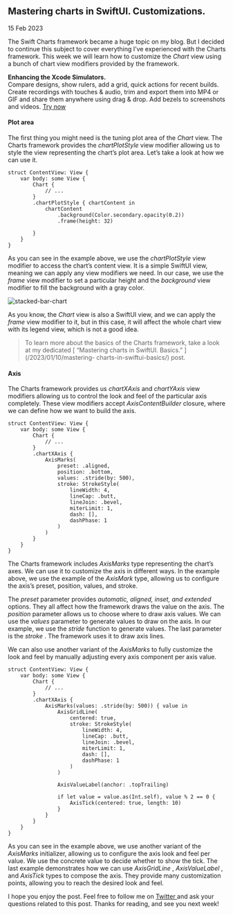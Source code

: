 ##  Mastering charts in SwiftUI. Customizations.

15 Feb 2023

The Swift Charts framework became a huge topic on my blog. But I decided to
continue this subject to cover everything I’ve experienced with the Charts
framework. This week we will learn how to customize the _Chart_ view using a
bunch of chart view modifiers provided by the framework.

**Enhancing the Xcode Simulators.**  
Compare designs, show rulers, add a grid, quick actions for recent builds.
Create recordings with touches & audio, trim and export them into MP4 or GIF
and share them anywhere using drag & drop. Add bezels to screenshots and
videos. [ Try now ](https://gumroad.com/a/931293139/ftvbh)

####  Plot area

The first thing you might need is the tuning plot area of the _Chart_ view.
The Charts framework provides the _chartPlotStyle_ view modifier allowing us
to style the view representing the chart’s plot area. Let’s take a look at how
we can use it.

    
    
    struct ContentView: View {
        var body: some View {
            Chart {
                // ...
            }
            .chartPlotStyle { chartContent in
                chartContent
                    .background(Color.secondary.opacity(0.2))
                    .frame(height: 32)
                
            }
        }
    }
    

As you can see in the example above, we use the _chartPlotStyle_ view modifier
to access the chart’s content view. It is a simple SwiftUI view, meaning we
can apply any view modifiers we need. In our case, we use the _frame_ view
modifier to set a particular height and the _background_ view modifier to fill
the background with a gray color.

![stacked-bar-chart](/public/chart14.png)

As you know, the _Chart_ view is also a SwiftUI view, and we can apply the
_frame_ view modifier to it, but in this case, it will affect the whole chart
view with its legend view, which is not a good idea.

> To learn more about the basics of the Charts framework, take a look at my
> dedicated [ “Mastering charts in SwiftUI. Basics.” ](/2023/01/10/mastering-
> charts-in-swiftui-basics/) post.

####  Axis

The Charts framework provides us _chartXAxis_ and _chartYAxis_ view modifiers
allowing us to control the look and feel of the particular axis completely.
These view modifiers accept _AxisContentBuilder_ closure, where we can define
how we want to build the axis.

    
    
    struct ContentView: View {
        var body: some View {
            Chart {
                // ...
            }
            .chartXAxis {
                AxisMarks(
                    preset: .aligned,
                    position: .bottom,
                    values: .stride(by: 500),
                    stroke: StrokeStyle(
                        lineWidth: 4,
                        lineCap: .butt,
                        lineJoin: .bevel,
                        miterLimit: 1,
                        dash: [],
                        dashPhase: 1
                    )
                )
            }
        }
    }
    

The Charts framework includes _AxisMarks_ type representing the chart’s axes.
We can use it to customize the axis in different ways. In the example above,
we use the example of the _AxisMark_ type, allowing us to configure the axis’s
preset, position, values, and stroke.

The _preset_ parameter provides _automatic, aligned, inset, and extended_
options. They all affect how the framework draws the value on the axis. The
_position_ parameter allows us to choose where to draw axis values. We can use
the _values_ parameter to generate values to draw on the axis. In our example,
we use the _stride_ function to generate values. The last parameter is the
_stroke_ . The framework uses it to draw axis lines.

We can also use another variant of the _AxisMarks_ to fully customize the look
and feel by manually adjusting every axis component per axis value.

    
    
    struct ContentView: View {
        var body: some View {
            Chart {
                // ...
            }
            .chartXAxis {
                AxisMarks(values: .stride(by: 500)) { value in
                    AxisGridLine(
                        centered: true,
                        stroke: StrokeStyle(
                            lineWidth: 4,
                            lineCap: .butt,
                            lineJoin: .bevel,
                            miterLimit: 1,
                            dash: [],
                            dashPhase: 1
                        )
                    )
                    
                    AxisValueLabel(anchor: .topTrailing)
                    
                    if let value = value.as(Int.self), value % 2 == 0 {
                        AxisTick(centered: true, length: 10)
                    }
                }
            }
        }
    }
    

As you can see in the example above, we use another variant of the _AxisMarks_
initializer, allowing us to configure the axis look and feel per value. We use
the concrete value to decide whether to show the tick. The last example
demonstrates how we can use _AxisGridLine_ , _AxisValueLabel_ , and _AxisTick_
types to compose the axis. They provide many customization points, allowing
you to reach the desired look and feel.

I hope you enjoy the post. Feel free to follow me on [ Twitter
](https://twitter.com/mecid) and ask your questions related to this post.
Thanks for reading, and see you next week!

